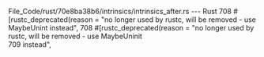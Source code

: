 File_Code/rust/70e8ba38b6/intrinsics/intrinsics_after.rs --- Rust
708     #[rustc_deprecated(reason = "no longer used by rustc, will be removed - use MaybeUnint instead",                                                     708     #[rustc_deprecated(reason = "no longer used by rustc, will be removed - use MaybeUninit \
                                                                                                                                                             709                                  instead",

